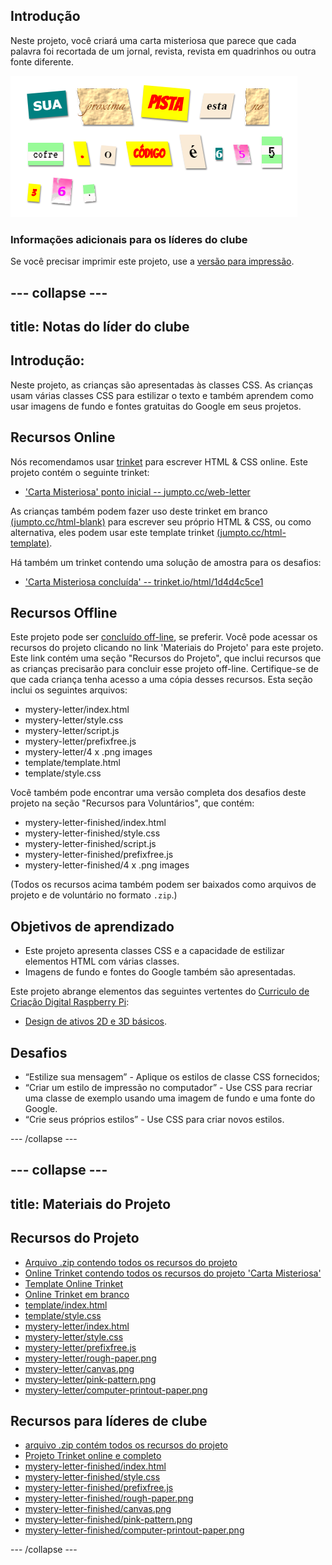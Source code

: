 ## Introdução

Neste projeto, você criará uma carta misteriosa que parece que cada palavra foi recortada de um jornal, revista, revista em quadrinhos ou outra fonte diferente.

![screenshot](images/letter-final.png)

### Informações adicionais para os líderes do clube

Se você precisar imprimir este projeto, use a [versão para impressão](https://projects.raspberrypi.org/pt-BR/projects/mystery-letter/print).

--- collapse ---
---
title: Notas do líder do clube
---

## Introdução:

Neste projeto, as crianças são apresentadas às classes CSS. As crianças usam várias classes CSS para estilizar o texto e também aprendem como usar imagens de fundo e fontes gratuitas do Google em seus projetos.

## Recursos Online

Nós recomendamos usar [trinket](https://trinket.io/) para escrever HTML & CSS online. Este projeto contém o seguinte trinket:

* ['Carta Misteriosa' ponto inicial -- jumpto.cc/web-letter](https://trinket.io/html/4b553eb364)

As crianças também podem fazer uso deste trinket em branco [(jumpto.cc/html-blank)](http://jumpto.cc/html-blank) para escrever seu próprio HTML & CSS, ou como alternativa, eles podem usar este template trinket [(jumpto.cc/html-template)](http://jumpto.cc/html-template).

Há também um trinket contendo uma solução de amostra para os desafios:

* ['Carta Misteriosa concluída' -- trinket.io/html/1d4d4c5ce1](https://trinket.io/html/3b0711ee6d)

## Recursos Offline

Este projeto pode ser [concluído off-line](https://www.codeclubprojects.org/en-GB/resources/webdev-working-offline/), se preferir. Você pode acessar os recursos do projeto clicando no link 'Materiais do Projeto' para este projeto. Este link contém uma seção "Recursos do Projeto", que inclui recursos que as crianças precisarão para concluir esse projeto off-line. Certifique-se de que cada criança tenha acesso a uma cópia desses recursos. Esta seção inclui os seguintes arquivos:

* mystery-letter/index.html
* mystery-letter/style.css
* mystery-letter/script.js
* mystery-letter/prefixfree.js
* mystery-letter/4 x .png images
* template/template.html
* template/style.css

Você também pode encontrar uma versão completa dos desafios deste projeto na seção "Recursos para Voluntários", que contém:

* mystery-letter-finished/index.html
* mystery-letter-finished/style.css
* mystery-letter-finished/script.js
* mystery-letter-finished/prefixfree.js
* mystery-letter-finished/4 x .png images

(Todos os recursos acima também podem ser baixados como arquivos de projeto e de voluntário no formato `.zip`.)

## Objetivos de aprendizado

* Este projeto apresenta classes CSS e a capacidade de estilizar elementos HTML com várias classes.
* Imagens de fundo e fontes do Google também são apresentadas. 

Este projeto abrange elementos das seguintes vertentes do [Curriculo de Criação Digital Raspberry Pi](http://rpf.io/curriculum):

* [Design de ativos 2D e 3D básicos](https://www.raspberrypi.org/curriculum/design/creator).

## Desafios

* “Estilize sua mensagem” - Aplique os estilos de classe CSS fornecidos;
* “Criar um estilo de impressão no computador” - Use CSS para recriar uma classe de exemplo usando uma imagem de fundo e uma fonte do Google. 
* “Crie seus próprios estilos” - Use CSS para criar novos estilos.

--- /collapse ---

--- collapse ---
---
title: Materiais do Projeto
---

## Recursos do Projeto

* [Arquivo .zip contendo todos os recursos do projeto](resources/letter-project-resources.zip)
* [Online Trinket contendo todos os recursos do projeto 'Carta Misteriosa'](http://jumpto.cc/web-letter)
* [Template Online Trinket](http://jumpto.cc/trinket-template)
* [Online Trinket em branco](http://jumpto.cc/trinket-blank)
* [template/index.html](resources/template-index.html)
* [template/style.css](resources/template-style.css)
* [mystery-letter/index.html](resources/mystery-letter-index.html)
* [mystery-letter/style.css](resources/mystery-letter-style.css)
* [mystery-letter/prefixfree.js](resources/mystery-letter-prefixfree.js)
* [mystery-letter/rough-paper.png](resources/mystery-letter-rough-paper.png)
* [mystery-letter/canvas.png](resources/mystery-letter-canvas.png)
* [mystery-letter/pink-pattern.png](resources/mystery-letter-pink-pattern.png)
* [mystery-letter/computer-printout-paper.png](resources/mystery-letter-computer-printout-paper.png)

## Recursos para líderes de clube

* [arquivo .zip contém todos os recursos do projeto](resources/letter-volunteer-resources.zip)
* [Projeto Trinket online e completo](https://trinket.io/html/3b0711ee6d)
* [mystery-letter-finished/index.html](resources/mystery-letter-finished-index.html)
* [mystery-letter-finished/style.css](resources/mystery-letter-finished-style.css)
* [mystery-letter-finished/prefixfree.js](resources/mystery-letter-finished-prefixfree.js)
* [mystery-letter-finished/rough-paper.png](resources/mystery-letter-finished-rough-paper.png)
* [mystery-letter-finished/canvas.png](resources/mystery-letter-finished-canvas.png)
* [mystery-letter-finished/pink-pattern.png](resources/mystery-letter-finished-pink-pattern.png)
* [mystery-letter-finished/computer-printout-paper.png](resources/mystery-letter-finished-computer-printout-paper.png)

--- /collapse ---